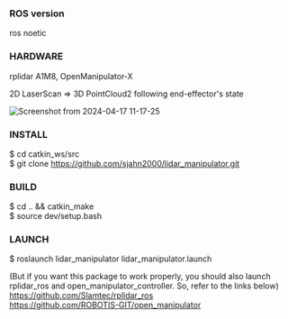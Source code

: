 ### ROS version
ros noetic

### HARDWARE 
rplidar A1M8, OpenManipulator-X


2D LaserScan => 3D PointCloud2 following end-effector's state  



![Screenshot from 2024-04-17 11-17-25](https://github.com/sjahn2000/lidar_manipulator/assets/60663351/edaf41c2-5d07-4bfa-8d7a-5a4235ae80db)


### INSTALL 

  $ cd catkin_ws/src  
  $ git clone https://github.com/sjahn2000/lidar_manipulator.git

### BUILD  

  $ cd .. && catkin_make  
  $ source dev/setup.bash

### LAUNCH  

  $ roslaunch lidar_manipulator lidar_manipulator.launch

(But if you want this package to work properly, you should also launch rplidar_ros and open_manipulator_controller. So, refer to the links below)  
https://github.com/Slamtec/rplidar_ros  
https://github.com/ROBOTIS-GIT/open_manipulator
